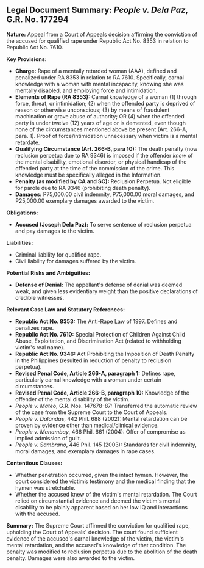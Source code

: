 ## Legal Document Summary: *People v. Dela Paz*, G.R. No. 177294

**Nature:** Appeal from a Court of Appeals decision affirming the conviction of the accused for qualified rape under Republic Act No. 8353 in relation to Republic Act No. 7610.

**Key Provisions:**

*   **Charge:** Rape of a mentally retarded woman (AAA), defined and penalized under RA 8353 in relation to RA 7610. Specifically, carnal knowledge with a woman with mental incapacity, knowing she was mentally disabled, and employing force and intimidation.
*   **Elements of Rape (RA 8353):**  Carnal knowledge of a woman (1) through force, threat, or intimidation; (2) when the offended party is deprived of reason or otherwise unconscious; (3) by means of fraudulent machination or grave abuse of authority; OR (4) when the offended party is under twelve (12) years of age or is demented, even though none of the circumstances mentioned above be present (Art. 266-A, para. 1).  Proof of force/intimidation unnecessary when victim is a mental retardate.
*   **Qualifying Circumstance (Art. 266-B, para 10):** The death penalty (now reclusion perpetua due to RA 9346) is imposed if the offender *knew* of the mental disability, emotional disorder, or physical handicap of the offended party at the time of the commission of the crime. This knowledge must be specifically alleged in the Information.
*   **Penalty (as modified by CA and SC):** Reclusion Perpetua. Not eligible for parole due to RA 9346 (prohibiting death penalty).
*   **Damages:** P75,000.00 civil indemnity, P75,000.00 moral damages, and P25,000.00 exemplary damages awarded to the victim.

**Obligations:**

*   **Accused (Joseph Dela Paz):** To serve sentence of reclusion perpetua and pay damages to the victim.

**Liabilities:**

*   Criminal liability for qualified rape.
*   Civil liability for damages suffered by the victim.

**Potential Risks and Ambiguities:**

*   **Defense of Denial:** The appellant's defense of denial was deemed weak, and given less evidentiary weight than the positive declarations of credible witnesses.

**Relevant Case Law and Statutory References:**

*   **Republic Act No. 8353:** The Anti-Rape Law of 1997. Defines and penalizes rape.
*   **Republic Act No. 7610:** Special Protection of Children Against Child Abuse, Exploitation, and Discrimination Act (related to withholding victim's real name).
*   **Republic Act No. 9346:** Act Prohibiting the Imposition of Death Penalty in the Philippines (resulted in reduction of penalty to reclusion perpetua).
*   **Revised Penal Code, Article 266-A, paragraph 1:** Defines rape, particularly carnal knowledge with a woman under certain circumstances.
*   **Revised Penal Code, Article 266-B, paragraph 10:** Knowledge of the offender of the mental disability of the victim.
*   *People v. Mateo*, G.R. Nos. 147678-87: Transferred the automatic review of the case from the Supreme Court to the Court of Appeals.
*   *People v. Dalandas*, 442 Phil. 688 (2002): Mental retardation can be proven by evidence other than medical/clinical evidence.
*   *People v. Manambay*, 466 Phil. 661 (2004): Offer of compromise as implied admission of guilt.
*   *People v. Sambrano*, 446 Phil. 145 (2003): Standards for civil indemnity, moral damages, and exemplary damages in rape cases.

**Contentious Clauses:**

*   Whether penetration occurred, given the intact hymen. However, the court considered the victim’s testimony and the medical finding that the hymen was stretchable.
*   Whether the accused knew of the victim's mental retardation. The Court relied on circumstantial evidence and deemed the victim's mental disability to be plainly apparent based on her low IQ and interactions with the accused.

**Summary:** The Supreme Court affirmed the conviction for qualified rape, upholding the Court of Appeals' decision. The court found sufficient evidence of the accused's carnal knowledge of the victim, the victim's mental retardation, and the accused's knowledge of that condition. The penalty was modified to reclusion perpetua due to the abolition of the death penalty.  Damages were also awarded to the victim.
